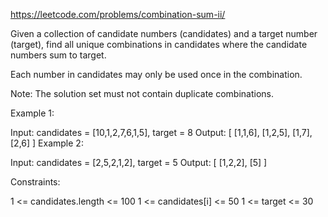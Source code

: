 https://leetcode.com/problems/combination-sum-ii/

Given a collection of candidate numbers (candidates) and a target number (target), find all unique combinations in candidates where the candidate numbers sum to target.

Each number in candidates may only be used once in the combination.

Note: The solution set must not contain duplicate combinations.

 

Example 1:

Input: candidates = [10,1,2,7,6,1,5], target = 8
Output: 
[
[1,1,6],
[1,2,5],
[1,7],
[2,6]
]
Example 2:

Input: candidates = [2,5,2,1,2], target = 5
Output: 
[
[1,2,2],
[5]
]
 

Constraints:

1 <= candidates.length <= 100
1 <= candidates[i] <= 50
1 <= target <= 30
